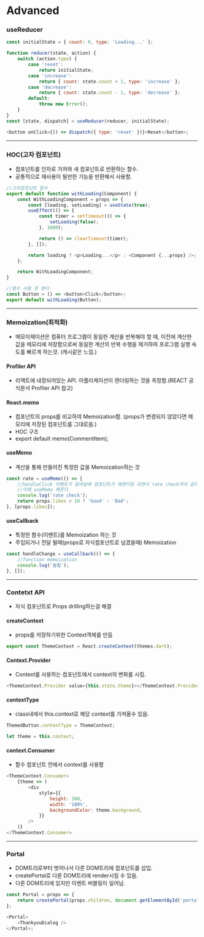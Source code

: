 # Advanced

### useReducer

```javascript
const initialState = { count: 0, type: 'Loading...' };

function reducer(state, action) {
    switch (action.type) {
        case 'reset':
            return initialState;
        case 'increase':
            return { count: state.count + 1, type: 'increase' };
        case 'decrease':
            return { count: state.count - 1, type: 'decrease' };
        default:
            throw new Error();
    }
}
const [state, dispatch] = useReducer(reducer, initialState);

<button onClick={() => dispatch({ type: 'reset' })}>Reset</button>;
```

---

### HOC(고차 컴포넌트)

-   컴포넌트를 인자로 가져와 새 컴포넌트로 반환하는 함수.
-   공통적으로 재사용이 될만한 기능을 반환해서 사용함.

```javascript
//고차컴포넌트 함수
export default function withLoading(Component) {
    const WithLoadingComponent = props => {
        const [loading, setLoading] = useState(true);
        useEffect(() => {
            const timer = setTimeout(() => {
                setLoading(false);
            }, 1000);

            return () => clearTimeout(timer);
        }, []);

        return loading ? <p>Loading...</p> : <Component {...props} />;
    };

    return WithLoadingComponent;
}

//함수 사용 후 랜더
const Button = () => <button>Click</button>;
export default withLoading(Button);
```

---

### Memoization(최적화)

-   메모이제이션은 컴퓨터 프로그램이 동일한 계산을 반복해야 할 때, 이전에 계산한 값을 메모리에 저장함으로써 동일한 계산의 반복 수행을 제거하여 프로그램 실행 속도를 빠르게 하는것. (캐시같은 느낌.)

#### Profiler API

-   리액트에 내장되어있는 API. 어플리케이션이 렌더링하는 것을 측정함.(REACT 공식문서 Profiler API 참고)

#### React.memo

-   컴포넌트의 props를 비교하여 Memoization함. (props가 변경되지 않았다면 메모리에 저장된 컴포넌트를 그대로씀.)
-   HOC 구조
-   export default memo(CommentItem);

#### useMemo

-   계산을 통해 만들어진 특정한 값을 Memoization하는 것

```javascript
const rate = useMemo(() => {
    //handleClick 이벤트가 일어날때 컴포넌트가 재랜더링 되면서 rate check까지 같이됨.
    //이때 useMemo 해준다.
    console.log('rate check');
    return props.likes > 10 ? 'Good' : 'Bad';
}, [props.likes]);
```

#### useCallback

-   특정한 함수(이벤트)를 Memoization 하는 것
-   주입되거나 전달 될때(props로 자식컴포넌트로 넘겼을때) Memoization

```javascript
const handleChange = useCallback(() => {
    //function memoization
    console.log('눌림');
}, []);
```

---

### Contetxt API

-   자식 컴포넌트로 Props drilling하는걸 해결

#### createContext

-   props를 저장하기위한 Context객체를 만듬

```javascript
export const ThemeContext = React.createContext(themes.dark);
```

#### Context.Provider

-   Context를 사용하는 컴포넌트에서 context의 변화를 시킴.

```javascript
<ThemeContext.Provider value={this.state.theme}></ThemeContext.Provider>
```

#### contextType

-   class내에서 this.context로 해당 context를 가져올수 있음.

```javascript
ThemedButton.contextType = ThemeContext;

let theme = this.context;
```

#### context.Consumer

-   함수 컴포넌트 안에서 context를 사용함

```javascript
<ThemeContext.Consumer>
    {theme => (
        <div
            style={{
                height: 300,
                width: '100%',
                backgroundColor: theme.background,
            }}
        />
    )}
</ThemeContext.Consumer>
```

---

### Portal

-   DOM트리로부터 벗어나서 다른 DOM트리에 컴포넌트를 삽입.
-   createPortal로 다른 DOM트리에 render시킬 수 있음.
-   다른 DOM트리에 있지만 이벤트 버블링이 일어남.

```javascript
const Portal = props => {
    return createPortal(props.children, document.getElementById('portal'));
};

<Portal>
    <ThankyouDialog />
</Portal>;
```
